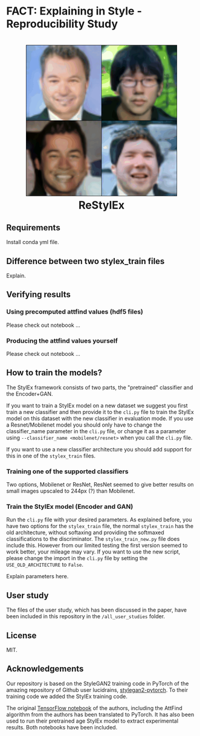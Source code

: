 # FACT: Explaining in Style - Reproducibility Study

<h1 align="center">
<img src="all_user_studies\user_study_images_old_faces\study_1\class_study_0.gif" alt="GIF of user-study" width="400" height="400"</img>
<br>
ReStylEx
<br>
</h1>

## Requirements
Install conda yml file.

## Difference between two stylex_train files
Explain.

## Verifying results

### Using precomputed attfind values (hdf5 files)
Please check out notebook ...

### Producing the attfind values yourself
Please check out notebook ...

## How to train the models?
The StylEx framework consists of two parts, the "pretrained" classifier and the Encoder+GAN.

If you want to train a StylEx model on a new dataset we suggest you first train a new classifier and then provide it to the `cli.py` file to train the StylEx model on this dataset with the new classifier in evaluation mode. If you use a Resnet/Mobilenet model you should only have to change the classifier_name parameter in the `cli.py` file, or change it as a parameter using `--classifier_name <mobilenet/resnet>` when you call the `cli.py` file.

If you want to use a new classifier architecture you should add support for this in one of the `stylex_train` files.

### Training one of the supported classifiers
Two options, Mobilenet or ResNet, ResNet seemed to give better results on small images upscaled to 244px (?) than Mobilenet.


### Train the StylEx model (Encoder and GAN)
Run the `cli.py` file with your desired parameters. As explained before, you have two options for the `stylex_train` file, the normal `stylex_train` has the old architecture, without softaxing and providing the softmaxed classifications to the discriminator. The `stylex_train_new.py` file does include this. However from our limited testing the first version seemed to work better, your mileage may vary. If you want to use the new script, please change the import in the `cli.py` file by setting the `USE_OLD_ARCHITECTURE` to `False`.

Explain parameters here.


## User study
The files of the user study, which has been discussed in the paper, have been included in this repository in the `/all_user_studies` folder.

## License
MIT.

## Acknowledgements
Our repository is based on the StyleGAN2 training code in PyTorch of the amazing repository of Github user lucidrains, [stylegan2-pytorch](https://github.com/lucidrains/stylegan2-pytorch). To their training code we added the StylEx training code.

The original [TensorFlow notebook](https://github.com/google/explaining-in-style/blob/main/Explaining_in_Style_AttFind.ipynb) of the authors, including the AttFind algorithm from the authors has been translated to PyTorch. It has also been used to run their pretrained age StylEx model to extract experimental results. Both notebooks have been included.
